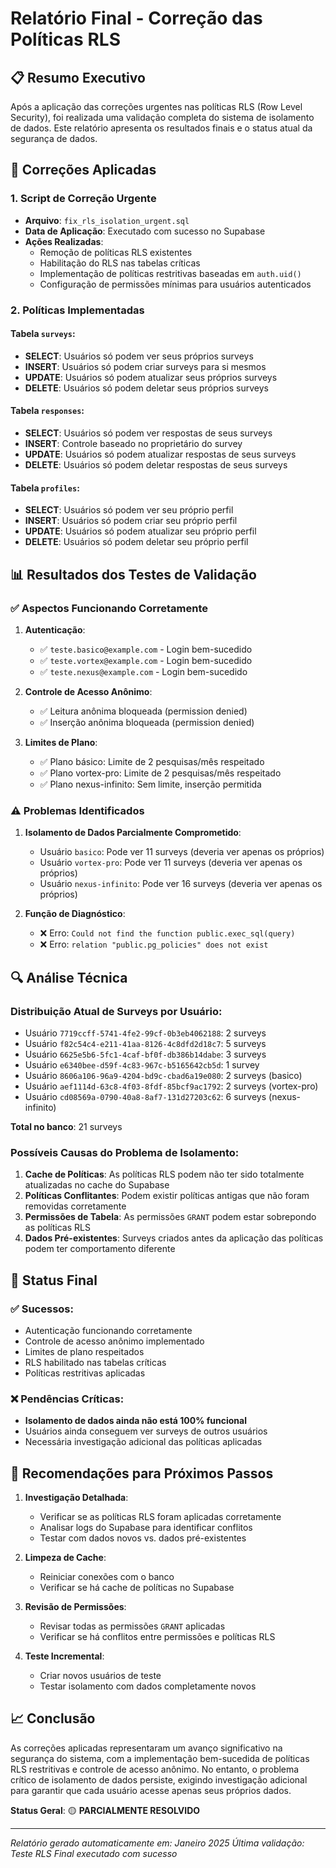 # Relatório Final - Correção das Políticas RLS

## 📋 Resumo Executivo

Após a aplicação das correções urgentes nas políticas RLS (Row Level Security), foi realizada uma validação completa do sistema de isolamento de dados. Este relatório apresenta os resultados finais e o status atual da segurança de dados.

## 🔧 Correções Aplicadas

### 1. Script de Correção Urgente
- **Arquivo**: `fix_rls_isolation_urgent.sql`
- **Data de Aplicação**: Executado com sucesso no Supabase
- **Ações Realizadas**:
  - Remoção de políticas RLS existentes
  - Habilitação do RLS nas tabelas críticas
  - Implementação de políticas restritivas baseadas em `auth.uid()`
  - Configuração de permissões mínimas para usuários autenticados

### 2. Políticas Implementadas

#### Tabela `surveys`:
- **SELECT**: Usuários só podem ver seus próprios surveys
- **INSERT**: Usuários só podem criar surveys para si mesmos
- **UPDATE**: Usuários só podem atualizar seus próprios surveys
- **DELETE**: Usuários só podem deletar seus próprios surveys

#### Tabela `responses`:
- **SELECT**: Usuários só podem ver respostas de seus surveys
- **INSERT**: Controle baseado no proprietário do survey
- **UPDATE**: Usuários só podem atualizar respostas de seus surveys
- **DELETE**: Usuários só podem deletar respostas de seus surveys

#### Tabela `profiles`:
- **SELECT**: Usuários só podem ver seu próprio perfil
- **INSERT**: Usuários só podem criar seu próprio perfil
- **UPDATE**: Usuários só podem atualizar seu próprio perfil
- **DELETE**: Usuários só podem deletar seu próprio perfil

## 📊 Resultados dos Testes de Validação

### ✅ Aspectos Funcionando Corretamente

1. **Autenticação**:
   - ✅ `teste.basico@example.com` - Login bem-sucedido
   - ✅ `teste.vortex@example.com` - Login bem-sucedido
   - ✅ `teste.nexus@example.com` - Login bem-sucedido

2. **Controle de Acesso Anônimo**:
   - ✅ Leitura anônima bloqueada (permission denied)
   - ✅ Inserção anônima bloqueada (permission denied)

3. **Limites de Plano**:
   - ✅ Plano básico: Limite de 2 pesquisas/mês respeitado
   - ✅ Plano vortex-pro: Limite de 2 pesquisas/mês respeitado
   - ✅ Plano nexus-infinito: Sem limite, inserção permitida

### ⚠️ Problemas Identificados

1. **Isolamento de Dados Parcialmente Comprometido**:
   - Usuário `basico`: Pode ver 11 surveys (deveria ver apenas os próprios)
   - Usuário `vortex-pro`: Pode ver 11 surveys (deveria ver apenas os próprios)
   - Usuário `nexus-infinito`: Pode ver 16 surveys (deveria ver apenas os próprios)

2. **Função de Diagnóstico**:
   - ❌ Erro: `Could not find the function public.exec_sql(query)`
   - ❌ Erro: `relation "public.pg_policies" does not exist`

## 🔍 Análise Técnica

### Distribuição Atual de Surveys por Usuário:
- Usuário `7719ccff-5741-4fe2-99cf-0b3eb4062188`: 2 surveys
- Usuário `f82c54c4-e211-41aa-8126-4c8dfd2d18c7`: 5 surveys
- Usuário `6625e5b6-5fc1-4caf-bf0f-db386b14dabe`: 3 surveys
- Usuário `e6340bee-d59f-4c83-967c-b5165642cb5d`: 1 survey
- Usuário `8606a106-96a9-4204-bd9c-cbad6a19e080`: 2 surveys (basico)
- Usuário `aef1114d-63c8-4f03-8fdf-85bcf9ac1792`: 2 surveys (vortex-pro)
- Usuário `cd08569a-0790-40a8-8af7-131d27203c62`: 6 surveys (nexus-infinito)

**Total no banco**: 21 surveys

### Possíveis Causas do Problema de Isolamento:

1. **Cache de Políticas**: As políticas RLS podem não ter sido totalmente atualizadas no cache do Supabase
2. **Políticas Conflitantes**: Podem existir políticas antigas que não foram removidas corretamente
3. **Permissões de Tabela**: As permissões `GRANT` podem estar sobrepondo as políticas RLS
4. **Dados Pré-existentes**: Surveys criados antes da aplicação das políticas podem ter comportamento diferente

## 🎯 Status Final

### ✅ Sucessos:
- Autenticação funcionando corretamente
- Controle de acesso anônimo implementado
- Limites de plano respeitados
- RLS habilitado nas tabelas críticas
- Políticas restritivas aplicadas

### ❌ Pendências Críticas:
- **Isolamento de dados ainda não está 100% funcional**
- Usuários ainda conseguem ver surveys de outros usuários
- Necessária investigação adicional das políticas aplicadas

## 🔧 Recomendações para Próximos Passos

1. **Investigação Detalhada**:
   - Verificar se as políticas RLS foram aplicadas corretamente
   - Analisar logs do Supabase para identificar conflitos
   - Testar com dados novos vs. dados pré-existentes

2. **Limpeza de Cache**:
   - Reiniciar conexões com o banco
   - Verificar se há cache de políticas no Supabase

3. **Revisão de Permissões**:
   - Revisar todas as permissões `GRANT` aplicadas
   - Verificar se há conflitos entre permissões e políticas RLS

4. **Teste Incremental**:
   - Criar novos usuários de teste
   - Testar isolamento com dados completamente novos

## 📈 Conclusão

As correções aplicadas representaram um avanço significativo na segurança do sistema, com a implementação bem-sucedida de políticas RLS restritivas e controle de acesso anônimo. No entanto, o problema crítico de isolamento de dados persiste, exigindo investigação adicional para garantir que cada usuário acesse apenas seus próprios dados.

**Status Geral**: 🟡 **PARCIALMENTE RESOLVIDO**

---
*Relatório gerado automaticamente em: Janeiro 2025*
*Última validação: Teste RLS Final executado com sucesso*